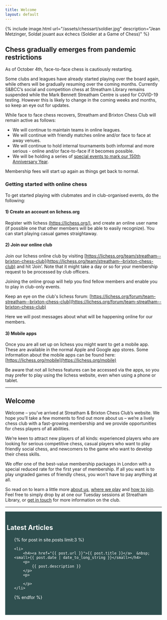 ```yaml
---
title: Welcome
layout: default
---
```


{% include image.html url="/assets/chessart/soldier.jpg" description="Jean Metzinger, Soldat jouant aux échecs (Soldier at a Game of Chess)" %}

## Chess gradually emerges from pandemic restrictions

As of October 4th, face-to-face chess is cautiously restarting.

Some clubs and leagues have already started playing over the board again, while others will be gradually resuming over the coming months. Currently S&BCC’s social and competition chess at Streatham Library remains suspended while the Mark Bennett Streatham Centre is used for COVID-19 testing. However this is likely to change in the  coming weeks and months, so keep an eye out for updates.

While face to face chess recovers, Streatham and Brixton Chess Club will remain active as follows:

- We will continue to maintain teams in online leagues.
- We will continue with friendly matches online and/or face to face at away venues.
- We will continue to hold internal tournaments both informal and more serious - online and/or face-to-face if it becomes possible.
- We will be holding a series of [special events to mark our 150th Anniversary Year](/anniversary).

Membership fees will start up again as things get back to normal. 

### Getting started with online chess

To get started playing with clubmates and in club-organised events, do the following:

#### 1) Create an account on lichess.org

Register with lichess  [(https://lichess.org/)](https://lichess.org/), and create an online user name (if possible one that other members will be able to easily recognize). You can start playing casual games straightaway. 

#### 2) Join our online club

Join our lichess online club by visiting [https://lichess.org/team/streatham--brixton-chess-club](https://lichess.org/team/streatham--brixton-chess-club) and hit ‘Join’. Note that it might take a day or so for your membership request to be processed by club officers.

Joining the online group will help you find fellow members and enable you to play in club-only events.

Keep an eye on the club's lichess forum: [https://lichess.org/forum/team-streatham--brixton-chess-club](https://lichess.org/forum/team-streatham--brixton-chess-club)

Here we will post messages about what will be happening online for our members.

#### 3) Mobile apps

Once you are all set up on lichess you might want to get a mobile app. These are available in the normal Apple and Google app stores. Some information about the mobile apps can be found here:  [https://lichess.org/mobile](https://lichess.org/mobile)

Be aware that not all lichess features can be accessed via the apps, so you may prefer to play using the lichess website, even when using a phone or tablet.

<hr>

## Welcome

Welcome – you’ve arrived at Streatham & Brixton Chess Club’s website.
We hope you’ll take a few moments to find out more about us – we’re a lively chess club
with a fast-growing membership and we provide opportunities for chess players of all
abilities.

We’re keen to attract new players of all kinds: experienced players who are looking for serious competitive chess,
casual players who want to play friendly social chess, and newcomers to the game who want
to develop their chess skills.

We offer one of the best-value membership packages in London with a special reduced rate
for the first year of membership. If all you want is to play ungraded games of friendly
chess, you won't have to pay anything at all.

So read on to learn a little more [about us](/about/index.html), [where we play](/about/venues.html) and [how to join](/join.html). Feel free to simply drop by at one our Tuesday sessions at Streatham Library, or [get in touch](contact.html) for more information on the club.
<br/>

<hr>

<style>
    #latestarticles {
        color:  white;
        background-color: darkslategrey;
        padding-top: 10px;
        padding-left: 5px;
    }
</style>
<div id="latestarticles">

<h2>Latest Articles</h2>

<ul>
{% for post in site.posts limit:3 %}

    <li>
    	<h4><a href="{{ post.url }}">{{ post.title }}</a>  &nbsp; <small>{{ post.date | date_to_long_string }}</small></h4>
    	<p>
    		{{ post.description }}
    	</p>
    	<p>

    	</p>
    </li>

{% endfor %}
</ul>
<br><br>
 </div>
